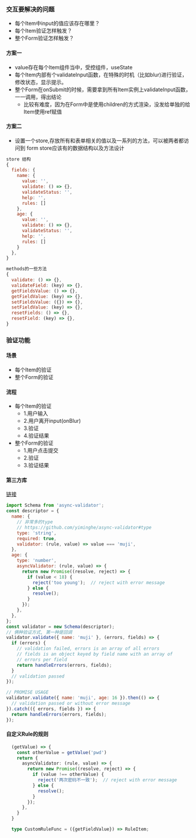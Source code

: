 
### 交互要解决的问题
  * 每个Item中input的值应该存在哪里？
  * 每个Item验证怎样触发？
  * 整个Form验证怎样触发？
#### 方案一
  * value存在每个Item组件当中，受控组件，useState
  * 每个Item内部有个validateInput函数，在特殊的时机（比如blur)进行验证，修改状态，显示提示。
  * 整个Form在onSubmit的时候，需要拿到所有Item实例上validateInput函数，一一调用，得出结论
    * 比较有难度，因为在Form中是使用children的方式渲染，没发给单独的给Item使用ref赋值
#### 方案二
  * 设置一个store,存放所有和表单相关的值以及一系列的方法，可以被两者都访问到 form store应该有的数据结构以及方法设计
  ```js
  store 结构
  {
    fields: {
      name: {
        value: '',
        validate: () => {},
        validateStatus: '',
        help: '',
        rules: []
      },
      age: {
        value: '',
        validate: () => {},
        validateStatus: '',
        help: '',
        rules: []
      }
    },
  }

  methods的一些方法
  {
    validate: () => {},
    validateField: (key) => {},
    getFieldsValue: () => {},
    getFieldValue: (key) => {},
    setFieldsValue: ({}) => {},
    setFieldValue: (key) => {},
    resetFields: () => {},
    resetField: (key) => {},
  }
  ```


### 验证功能
#### 场景
  * 每个Item的验证
  * 整个Form的验证
#### 流程
  * 每个Item的验证
    * 1.用户输入
    * 2.用户离开input(onBlur)
    * 3.验证
    * 4.验证结果
  * 整个Form的验证
    * 1.用户点击提交
    * 2.验证
    * 3.验证结果
#### 第三方库
  [链接](https://github.com/yiminghe/async-validator)
  ```js
  import Schema from 'async-validator';
  const descriptor = {
    name: {
      // 非常多的type
      // https://github.com/yiminghe/async-validator#type
      type: 'string',
      required: true,
      validator: (rule, value) => value === 'muji',
    },
    age: {
      type: 'number',
      asyncValidator: (rule, value) => {
        return new Promise((resolve, reject) => {
          if (value < 18) {
            reject('too young');  // reject with error message
          } else {
            resolve();
          }
        });
      },
    },
  };
  const validator = new Schema(descriptor);
  // 俩种验证方式, 第一种是回调
  validator.validate({ name: 'muji' }, (errors, fields) => {
    if (errors) {
      // validation failed, errors is an array of all errors
      // fields is an object keyed by field name with an array of
      // errors per field
      return handleErrors(errors, fields);
    }
    // validation passed
  });

  // PROMISE USAGE
  validator.validate({ name: 'muji', age: 16 }).then(() => {
    // validation passed or without error message
  }).catch(({ errors, fields }) => {
    return handleErrors(errors, fields);
  });
  ```


#### 自定义Rule的规则

```typescript
  (getValue) => {
    const otherValue = getValue('pwd')
    return {
      asyncValidator: (rule, value) => {
        return new Promise((resolve, reject) => {
          if (value !== otherValue) {
            reject('两次密码不一致');  // reject with error message
          } else {
            resolve();
          }
        });
      },
    }
  }

  type CustomRuleFunc = ({getFieldValue}) => RuleItem;

```
